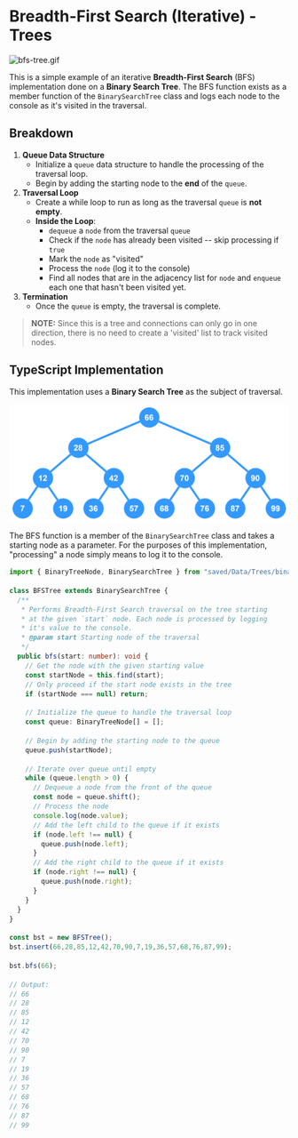 # Breadth-First Search (Iterative) - Trees

![bfs-tree.gif](../../_images/bfs-tree.gif)

This is a simple example of an iterative **Breadth-First Search** (BFS) implementation done on a **Binary Search Tree**. The BFS function exists as a member function of the `BinarySearchTree` class and logs each node to the console as it's visited in the traversal.

## Breakdown

1. **Queue Data Structure**
    - Initialize a `queue` data structure to handle the processing of the traversal loop.
    - Begin by adding the starting node to the **end** of the `queue`.
2. **Traversal Loop**
    - Create a while loop to run as long as the traversal `queue` is **not empty**.
    - **Inside the Loop**:
        - `dequeue` a `node` from the traversal `queue`
        - Check if the `node` has already been visited -- skip processing if `true`
        - Mark the `node` as "visited"
        - Process the `node` (log it to the console)
        - Find all nodes that are in the adjacency list for `node` and `enqueue` each one that hasn't been visited yet.
3. **Termination**
    - Once the `queue` is empty, the traversal is complete.

> **NOTE:** Since this is a tree and connections can only go in one direction, there is no need to create a 'visited' list to track visited nodes.

## TypeScript Implementation

This implementation uses a **Binary Search Tree** as the subject of traversal.

![bst-for-traversals.svg](../_images/bst-for-traversals.svg)

The BFS function is a member of the `BinarySearchTree` class and takes a starting node as a parameter. For the purposes of this implementation, "processing" a node simply means to log it to the console.


```ts
import { BinaryTreeNode, BinarySearchTree } from "saved/Data/Trees/binary-search-tree";

class BFSTree extends BinarySearchTree {
  /**
   * Performs Breadth-First Search traversal on the tree starting 
   * at the given `start` node. Each node is processed by logging 
   * it's value to the console.
   * @param start Starting node of the traversal
   */
  public bfs(start: number): void {
    // Get the node with the given starting value
    const startNode = this.find(start);
    // Only proceed if the start node exists in the tree
    if (startNode === null) return;

    // Initialize the queue to handle the traversal loop
    const queue: BinaryTreeNode[] = [];

    // Begin by adding the starting node to the queue
    queue.push(startNode);

    // Iterate over queue until empty
    while (queue.length > 0) {
      // Dequeue a node from the front of the queue
      const node = queue.shift();
      // Process the node
      console.log(node.value);
      // Add the left child to the queue if it exists
      if (node.left !== null) {
        queue.push(node.left);
      }
      // Add the right child to the queue if it exists
      if (node.right !== null) {
        queue.push(node.right);
      }
    }
  }
}

const bst = new BFSTree();
bst.insert(66,28,85,12,42,70,90,7,19,36,57,68,76,87,99);

bst.bfs(66);

// Output:
// 66
// 28
// 85
// 12
// 42
// 70
// 90
// 7
// 19
// 36
// 57
// 68
// 76
// 87
// 99
```